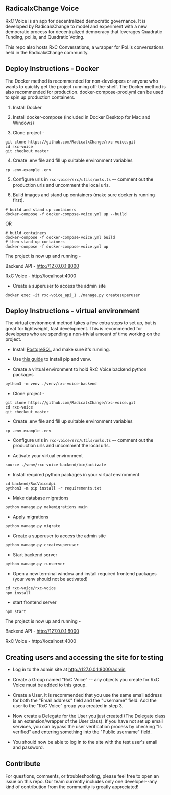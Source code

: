 ## RadicalxChange Voice

RxC Voice is an app for decentralized democratic governance. It is developed by RadicalxChange to model and experiment with a new democratic process for decentralized democracy that leverages Quadratic Funding, pol.is, and Quadratic Voting.

This repo also hosts RxC Conversations, a wrapper for Pol.is conversations held in the RadicalxChange community.

## Deploy Instructions - Docker

The Docker method is recommended for non-developers or anyone who wants to
quickly get the project running off-the-shelf. The Docker method is also
recommended for production. docker-compose-prod.yml can be used to spin up
production containers.

1. Install Docker

2. Install docker-compose (included in Docker Desktop for Mac and Windows)

3. Clone project -
```
git clone https://github.com/RadicalxChange/rxc-voice.git
cd rxc-voice
git checkout master
```

4. Create .env file and fill up suitable environment variables

```
cp .env-example .env
```

5. Configure urls in `rxc-voice/src/utils/urls.ts` -- comment out the production urls and uncomment the local urls.

6. Build images and stand up containers (make sure docker is running first).
```
# build and stand up containers
docker-compose -f docker-compose-voice.yml up --build
```

OR

```
# build containers
docker-compose -f docker-compose-voice.yml build
# then stand up containers
docker-compose -f docker-compose-voice.yml up
```

The project is now up and running -

Backend API - http://127.0.0.1:8000

RxC Voice - http://localhost:4000

- Create a superuser to access the admin site

```
docker exec -it rxc-voice_api_1 ./manage.py createsuperuser
```

## Deploy Instructions - virtual environment

The virtual environment method takes a few extra steps to set up, but is great for lightweight, fast development. This is recommended for developers who are spending a non-trivial amount of time working on the project.

- Install [PostgreSQL](https://www.postgresql.org/download/) and make sure it's running.

- Use [this guide](https://packaging.python.org/guides/installing-using-pip-and-virtual-environments/#creating-a-virtual-environment) to install pip and venv.

- Create a virtual environment to hold RxC Voice backend python packages
```
python3 -m venv ./venv/rxc-voice-backend
```

- Clone project -
```
git clone https://github.com/RadicalxChange/rxc-voice.git
cd rxc-voice
git checkout master
```

- Create .env file and fill up suitable environment variables
```
cp .env-example .env
```

- Configure urls in `rxc-voice/src/utils/urls.ts` -- comment out the production urls and uncomment the local urls.

- Activate your virtual environment
```
source ./venv/rxc-voice-backend/bin/activate
```

- Install required python packages in your virtual environment
```
cd backend/RxcVoiceApi
python3 -m pip install -r requirements.txt
```

- Make database migrations
```
python manage.py makemigrations main
```

- Apply migrations
```
python manage.py migrate
```

- Create a superuser to access the admin site

```
python manage.py createsuperuser
```

- Start backend server
```
python manage.py runserver
```

- Open a new terminal window and install required frontend packages (your venv should not be activated)
```
cd rxc-voice/rxc-voice
npm install
```

- start frontend server
```
npm start
```

The project is now up and running -

Backend API - http://127.0.0.1:8000

RxC Voice - http://localhost:4000

## Creating users and accessing the site for testing

- Log in to the admin site at http://127.0.0.1:8000/admin

- Create a Group named "RxC Voice" -- any objects you create for RxC Voice must be added to this group.

- Create a User. It is recommended that you use the same email address for both the "Email address" field and the "Username" field. Add the user to the "RxC Voice" group you created in step 3.

- Now create a Delegate for the User you just created (The Delegate class is an extension/wrapper of the User class). If you have not set up email services, you can bypass the user verification process by checking "Is verified" and entering something into the "Public username" field.

- You should now be able to log in to the site with the test user's email and password.

## Contribute

For questions, comments, or troubleshooting, please feel free to open an issue on this repo. Our team currently includes only one developer--any kind of contribution from the community is greatly appreciated!
